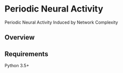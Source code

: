 # Periodic Neural Activity

Periodic Neural Activity Induced by Network Complexity

## Overview


## Requirements

Python 3.5+
